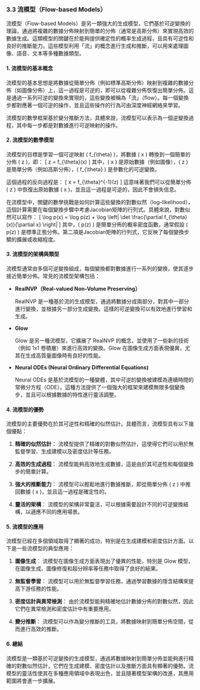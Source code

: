 ### 3.3 **流模型（Flow-based Models）**

流模型（Flow-based Models）是另一類強大的生成模型，它們基於可逆變換的理論，通過將複雜的數據分佈映射到簡單的分佈（通常是高斯分佈）來實現高效的數據生成。這類模型的關鍵在於能夠提供確定性的概率生成過程，且具有可逆性和良好的推斷能力。這些模型利用「流」的概念進行生成和推斷，可以用來處理圖像、語音、文本等多種數據類型。

#### 1. **流模型的基本概念**

流模型的基本思想是將數據從簡單分佈（例如標準高斯分佈）映射到複雜的數據分佈（如圖像分佈）上，這一過程是可逆的，即可以從複雜分佈恢復出簡單分佈。這是通過一系列可逆的變換來實現的，這些變換被稱為「流」（flow）。每一個變換步都對應著一個可逆的操作，並且這些操作的行為可由深度神經網絡來學習。

流模型的數學框架基於變分推斷方法，具體來說，流模型可以表示為一個逆變換過程，其中每一步都是對數據進行可逆映射的操作。

#### 2. **流模型的數學模型**

流模型的目標是學習一個可逆映射 \( f_{\theta} \)，將數據 \( x \) 轉換到一個簡單的分佈 \( z \)，即：
\[
z = f_{\theta}(x)
\]
其中，\( x \) 是原始數據（例如圖像），\( z \) 是簡單分佈（例如高斯分佈），\( f_{\theta} \) 是參數化的可逆變換。

這個過程的反向過程是：
\[
x = f_{\theta}^{-1}(z)
\]
這意味著我們可以從簡單分佈 \( z \) 中恢復出原始數據 \( x \)，並且這一過程是可逆的，因此不會損失信息。

在流模型中，關鍵的數學挑戰是如何計算這些變換的對數似然（log-likelihood），這個計算需要在每個變換步驟中考慮Jacobian矩陣的行列式。具體來說，對數似然可以寫作：
\[
\log p(x) = \log p(z) + \log \left| \det \frac{\partial f_{\theta}(x)}{\partial x} \right|
\]
其中，\( p(z) \) 是簡單分佈的概率密度函數，通常假設 \( p(z) \) 是標準正態分佈。第二項是Jacobian矩陣的行列式，它反映了每個變換步驟的擴展或收縮程度。

#### 3. **流模型的架構與類型**

流模型通常由多個可逆變換組成，每個變換都對數據進行一系列的變換，使其逐步接近簡單分佈。常見的流模型架構包括：

- **RealNVP（Real-valued Non-Volume Preserving）**
  
  RealNVP 是一種基於流的生成模型，通過將數據分成兩部分，對其中一部分進行變換，並根據另一部分生成變換。這樣的可逆變換可以有效地進行學習和生成。

- **Glow**
  
  Glow 是另一種流模型，它擴展了 RealNVP 的概念，並使用了一些新的技術（例如 1x1 卷積層）來進行高效的變換。Glow 在圖像生成方面表現優異，尤其在生成高質量圖像時有良好的性能。

- **Neural ODEs (Neural Ordinary Differential Equations)**
  
  Neural ODEs 是基於流模型的一種變體，其中可逆的變換被建模為連續時間的常微分方程（ODE）。這種方法提供了一個強大的框架來建模無限多個變換步，並且可以根據數據的特性進行靈活調整。

#### 4. **流模型的優勢**

流模型的主要優勢在於其可逆性和精確的似然估計。具體而言，流模型具有以下幾個優點：

1. **精確的似然估計**：
   流模型提供了精確的對數似然估計，這使得它們可以用於無監督學習、生成建模以及密度估計等任務。

2. **高效的生成過程**：
   流模型能夠高效地生成數據，這是由於其可逆性和每個變換步的簡單計算。

3. **強大的推斷能力**：
   流模型可以輕鬆地進行數據推斷，即從簡單分佈 \( z \) 中推回數據 \( x \)，並且這一過程是確定性的。

4. **靈活的架構**：
   流模型的架構非常靈活，可以根據需要設計不同的可逆變換結構，以適應不同的應用場景。

#### 5. **流模型的應用**

流模型已經在多個領域取得了顯著的成功，特別是在生成建模和密度估計方面。以下是一些流模型的典型應用：

1. **圖像生成**：
   流模型在圖像生成方面表現出了優異的性能，特別是 Glow 模型，在圖像生成、圖像修復和超分辨率等任務中取得了良好的結果。

2. **無監督學習**：
   流模型可以用於無監督學習任務，通過學習數據的隱含結構來提高下游任務的性能。

3. **密度估計與異常檢測**：
   由於流模型能夠精確地估計數據分佈的對數似然，因此它們在異常檢測和密度估計中有重要應用。

4. **變分推斷**：
   流模型可以作為變分推斷的工具，將數據映射到簡單分佈空間，從而進行高效的推斷。

#### 6. **總結**

流模型是一類基於可逆變換的生成模型，通過將數據映射到簡單分佈並能夠進行精確的對數似然估計，它們在生成建模、密度估計以及推斷方面具有顯著的優勢。流模型的靈活性使其在多種應用領域中表現出色，並且隨著模型架構的改進，其應用範圍將會進一步擴展。